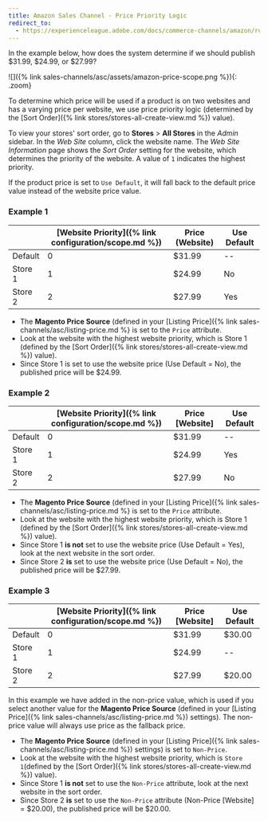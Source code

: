 ```yaml
---
title: Amazon Sales Channel - Price Priority Logic
redirect_to:
  - https://experienceleague.adobe.com/docs/commerce-channels/amazon/rules/pricing-rules/price-priority-logic.html
---
```


In the example below, how does the system determine if we should publish $31.99, $24.99, or $27.99?

![]({% link sales-channels/asc/assets/amazon-price-scope.png %}){: .zoom}

To determine which price will be used if a product is on two websites and has a varying price per website, we use price priority logic (determined by the [Sort Order]({% link stores/stores-all-create-view.md %}) value).

To view your stores' sort order, go to **Stores** > **All Stores** in the _Admin_ sidebar. In the _Web Site_ column, click the website name. The _Web Site Information_ page shows the _Sort Order_ setting for the website, which determines the priority of the website. A value of `1` indicates the highest priority.

If the product price is set to `Use Default`, it will fall back to the default price value instead of the website price value.

### Example 1

||[Website Priority]({% link configuration/scope.md %})|Price (Website)|Use Default|
|---|---|---|---|
|Default|0|$31.99|--|
|Store 1|1|$24.99|No|
|Store 2|2|$27.99|Yes|

- The **Magento Price Source** (defined in your [Listing Price]({% link sales-channels/asc/listing-price.md %} is set to the `Price` attribute.
- Look at the website with the highest website priority, which is Store 1 (defined by the [Sort Order]({% link stores/stores-all-create-view.md %}) value).
- Since Store 1 is set to use the website price (Use Default = No), the published price will be $24.99.

### Example 2

||[Website Priority]({% link configuration/scope.md %})|Price [Website]|Use Default|
|---|---|---|---|
|Default|0|$31.99|--|
|Store 1|1|$24.99|Yes|
|Store 2|2|$27.99|No|

- The **Magento Price Source** (defined in your [Listing Price]({% link sales-channels/asc/listing-price.md %} is set to the `Price` attribute.
- Look at the website with the highest website priority, which is Store 1 (defined by the [Sort Order]({% link stores/stores-all-create-view.md %}) value).
- Since Store 1 **is not** set to use the website price (Use Default = Yes), look at the next website in the sort order.
- Since Store 2 **is** set to use the website price (Use Default = No), the published price will be $27.99.

### Example 3

||[Website Priority]({% link configuration/scope.md %})|Price [Website]|Use Default|
|---|---|---|---|
|Default|0|$31.99|$30.00|
|Store 1|1|$24.99|--|
|Store 2|2|$27.99|$20.00|

In this example we have added in the non-price value, which is used if you select another value for the **Magento Price Source** (defined in your [Listing Price]({% link sales-channels/asc/listing-price.md %}) settings). The non-price value will always use price as the fallback price.

- The **Magento Price Source** (defined in your [Listing Price]({% link sales-channels/asc/listing-price.md %}) settings) is set to `Non-Price`.
- Look at the website with the highest website priority, which is `Store 1`(defined by the [Sort Order]({% link stores/stores-all-create-view.md %}) value).
- Since Store 1 **is not** set to use the `Non-Price` attribute, look at the next website in the sort order.
- Since Store 2 **is** set to use the `Non-Price` attribute (Non-Price [Website] = $20.00), the published price will be $20.00.
